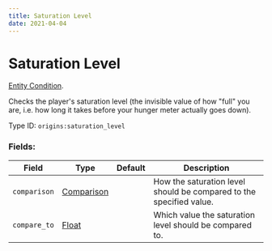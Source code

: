 ```yaml
---
title: Saturation Level
date: 2021-04-04
---
```

# Saturation Level

[Entity Condition](../entity_conditions.md).

Checks the player's saturation level (the invisible value of how "full" you are, i.e. how long it takes before your hunger meter actually goes down).

Type ID: `origins:saturation_level`

### Fields:

Field  | Type | Default | Description
-------|------|---------|-------------
`comparison` | [Comparison](../data_types/comparison.md) | | How the saturation level should be compared to the specified value.
`compare_to` | [Float](../data_types/float.md) | | Which value the saturation level should be compared to.
